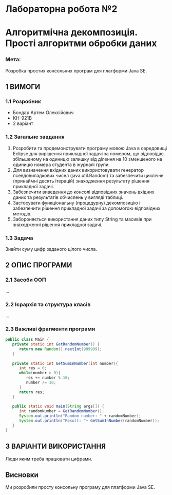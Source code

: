 # Лабораторна робота №2
# Алгоритмічна декомпозиція. Прості алгоритми обробки даних

### Мета:
Розробка простих консольних програм для платформи Java SE.

## 1 ВИМОГИ
### 1.1 Розробник
- Бондар Артем Олексiйович
- КН-921В
- 2 варiант

### 1.2 Загальне завдання
1. Розробити та продемонструвати програму мовою Java в середовищі Eclipse для вирішення прикладної задачі за номером, що відповідає збільшеному на одиницю залишку від ділення на 10 зменшеного на одиницю номера студента в журналі групи.
2. Для визначення вхідних даних використовувати генератор псевдовипадкових чисел (java.util.Random) та забезпечити циклічне (принаймні десять ітерацій) знаходження результату рішення прикладної задачі.
3. Забезпечити виведення до консолі відповідних значень вхідних даних та результатів обчислень у вигляді таблиці.
4. Застосувати функціональну (процедурну) декомпозицію і забезпечити рішення прикладної задачі за допомогою відповідних методів.
5. Забороняється використання даних типу String та масивів при знаходженні рішення прикладної задачі.

### 1.3 Задача
Знайти суму цифр заданого цілого числа.

## 2 ОПИС ПРОГРАМИ

### 2.1 Засоби ООП
...

### 2.2 Ієрархія та структура класів
...

### 2.3 Важливі фрагменти програми
```java
public class Main {
   private static int GetRandomNumber() {
      return new Random().nextInt(999999);
   }
   
   private static int GetSumInNumber(int number){
      int res = 0;
      while(number > 0){
         res += number % 10;
         number /= 10;
      }
      return res;
   }
   
   public static void main(String args[]) {
      int randomNumber = GetRandomNumber();
      System.out.println("Random number: " + randomNumber);
      System.out.println("Result: "+ GetSumInNumber(randomNumber));
   }
}
```

## 3 ВАРІАНТИ ВИКОРИСТАННЯ
Люди яким треба працювати цифрами.

## Висновки
Ми розробили просту консольну програму для платформи Java SE.